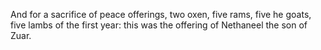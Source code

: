 And for a sacrifice of peace offerings, two oxen, five rams, five he goats, five lambs of the first year: this was the offering of Nethaneel the son of Zuar.
